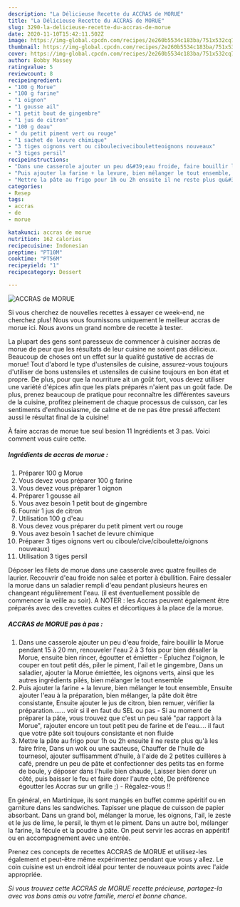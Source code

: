 ```yaml
---
description: "La Délicieuse Recette du ACCRAS de MORUE"
title: "La Délicieuse Recette du ACCRAS de MORUE"
slug: 3290-la-delicieuse-recette-du-accras-de-morue
date: 2020-11-10T15:42:11.502Z
image: https://img-global.cpcdn.com/recipes/2e260b5534c183ba/751x532cq70/accras-de-morue-photo-principale-de-la-recette.jpg
thumbnail: https://img-global.cpcdn.com/recipes/2e260b5534c183ba/751x532cq70/accras-de-morue-photo-principale-de-la-recette.jpg
cover: https://img-global.cpcdn.com/recipes/2e260b5534c183ba/751x532cq70/accras-de-morue-photo-principale-de-la-recette.jpg
author: Bobby Massey
ratingvalue: 5
reviewcount: 8
recipeingredient:
- "100 g Morue"
- "100 g farine"
- "1 oignon"
- "1 gousse ail"
- "1 petit bout de gingembre"
- "1 jus de citron"
- "100 g deau"
- " du petit piment vert ou rouge"
- "1 sachet de levure chimique"
- "3 tiges oignons vert ou ciboulecivecibouletteoignons nouveaux"
- "3 tiges persil"
recipeinstructions:
- "Dans une casserole ajouter un peu d&#39;eau froide, faire bouillir la Morue pendant 15 à 20 mn, renouveler l&#39;eau 2 à 3 fois pour bien désaller la Morue, ensuite bien rincer, égoutter et émietter  Épluchez l&#39;oignon, le couper en tout petit dés, piler le piment, l&#39;ail et le gingembre, Dans un saladier, ajouter la Morue émiettée, les oignons verts, ainsi que les autres ingrédients pilés, bien mélanger le tout ensemble"
- "Puis ajouter la farine + la levure, bien mélanger le tout ensemble, Ensuite ajouter l&#39;eau à la préparation, bien mélanger, la pâte doit être consistante, Ensuite ajouter le jus de citron, bien remuer, vérifier la préparation....... voir si il en faut du SEL ou pas  Si au moment de préparer la pâte, vous trouvez que c&#39;est un peu salé &#34;par rapport à la Morue&#34;, rajouter encore un tout petit peu de farine et de l&#39;eau.... il faut que votre pâte soit toujours consistante et non fluide"
- "Mettre la pâte au frigo pour 1h ou 2h ensuite il ne reste plus qu&#39;à les faire frire, Dans un wok ou une sauteuse, Chauffer de l&#39;huile de tournesol, ajouter suffisamment d&#39;huile, à l&#39;aide de 2 petites cuillères à café, prendre un peu de pâte et confectionner des petits tas en forme de boule, y déposer dans l&#39;huile bien chaude, Laisser bien dorer un côté, puis baisser le feu et faire dorer l&#39;autre côté, De préférence égoutter les Accras sur un grille ;)  Régalez-vous !!"
categories:
- Resep
tags:
- accras
- de
- morue

katakunci: accras de morue 
nutrition: 162 calories
recipecuisine: Indonesian
preptime: "PT10M"
cooktime: "PT56M"
recipeyield: "1"
recipecategory: Dessert

---
```



![ACCRAS de MORUE](https://img-global.cpcdn.com/recipes/2e260b5534c183ba/751x532cq70/accras-de-morue-photo-principale-de-la-recette.jpg)

Si vous cherchez de nouvelles recettes à essayer ce week-end, ne cherchez plus! Nous vous fournissons uniquement le meilleur accras de morue ici. Nous avons un grand nombre de recette à tester.

La plupart des gens sont paresseux de commencer à cuisiner accras de morue de peur que les résultats de leur cuisine ne soient pas délicieux. Beaucoup de choses ont un effet sur la qualité gustative de accras de morue! Tout d'abord le type d'ustensiles de cuisine, assurez-vous toujours d'utiliser de bons ustensiles et ustensiles de cuisine toujours en bon état et propre. De plus, pour que la nourriture ait un goût fort, vous devez utiliser une variété d'épices afin que les plats préparés n'aient pas un goût fade. De plus, prenez beaucoup de pratique pour reconnaître les différentes saveurs de la cuisine, profitez pleinement de chaque processus de cuisson, car les sentiments d'enthousiasme, de calme et de ne pas être pressé affectent aussi le résultat final de la cuisine!

<!--inarticleads1-->

À faire accras de morue tue seul besion 11 Ingrédients et 3 pas. Voici comment vous cuire cette.

##### Ingrédients de accras de morue :

1. Préparer 100 g Morue
1. Vous devez vous préparer 100 g farine
1. Vous devez vous préparer 1 oignon
1. Préparer 1 gousse ail
1. Vous avez besoin 1 petit bout de gingembre
1. Fournir 1 jus de citron
1. Utilisation 100 g d&#39;eau
1. Vous devez vous préparer  du petit piment vert ou rouge
1. Vous avez besoin 1 sachet de levure chimique
1. Préparer 3 tiges oignons vert ou ciboule/cive/ciboulette/oignons nouveaux)
1. Utilisation 3 tiges persil


Déposer les filets de morue dans une casserole avec quatre feuilles de laurier. Recouvrir d&#39;eau froide non salée et porter à ébullition. Faire dessaler la morue dans un saladier rempli d&#39;eau pendant plusieurs heures en changeant régulièrement l&#39;eau. (il est éventuellement possible de commencer la veille au soir). A NOTER : les Accras peuvent également être préparés avec des crevettes cuites et décortiques à la place de la morue. 

<!--inarticleads2-->

##### ACCRAS de MORUE pas à pas :

1. Dans une casserole ajouter un peu d&#39;eau froide, faire bouillir la Morue pendant 15 à 20 mn, renouveler l&#39;eau 2 à 3 fois pour bien désaller la Morue, ensuite bien rincer, égoutter et émietter  - Épluchez l&#39;oignon, le couper en tout petit dés, piler le piment, l&#39;ail et le gingembre, Dans un saladier, ajouter la Morue émiettée, les oignons verts, ainsi que les autres ingrédients pilés, bien mélanger le tout ensemble
1. Puis ajouter la farine + la levure, bien mélanger le tout ensemble, Ensuite ajouter l&#39;eau à la préparation, bien mélanger, la pâte doit être consistante, Ensuite ajouter le jus de citron, bien remuer, vérifier la préparation....... voir si il en faut du SEL ou pas  - Si au moment de préparer la pâte, vous trouvez que c&#39;est un peu salé &#34;par rapport à la Morue&#34;, rajouter encore un tout petit peu de farine et de l&#39;eau.... il faut que votre pâte soit toujours consistante et non fluide
1. Mettre la pâte au frigo pour 1h ou 2h ensuite il ne reste plus qu&#39;à les faire frire, Dans un wok ou une sauteuse, Chauffer de l&#39;huile de tournesol, ajouter suffisamment d&#39;huile, à l&#39;aide de 2 petites cuillères à café, prendre un peu de pâte et confectionner des petits tas en forme de boule, y déposer dans l&#39;huile bien chaude, Laisser bien dorer un côté, puis baisser le feu et faire dorer l&#39;autre côté, De préférence égoutter les Accras sur un grille ;)  - Régalez-vous !!


En général, en Martinique, ils sont mangés en buffet comme apéritif ou en garniture dans les sandwiches. Tapisser une plaque de cuisson de papier absorbant. Dans un grand bol, mélanger la morue, les oignons, l&#39;ail, le zeste et le jus de lime, le persil, le thym et le piment. Dans un autre bol, mélanger la farine, la fécule et la poudre à pâte. On peut servir les accras en appéritif ou en accompagnement avec une entrée. 

<!--inarticleads1-->

<p>
Prenez ces concepts de recettes ACCRAS de MORUE et utilisez-les également et peut-être même expérimentez pendant que vous y allez. Le coin cuisine est un endroit idéal pour tenter de nouveaux points avec l'aide appropriée.
</p>

<p>
<i>Si vous trouvez cette ACCRAS de MORUE recette précieuse, partagez-la avec vos bons amis ou votre famille, merci et bonne chance.</i>
</p>
